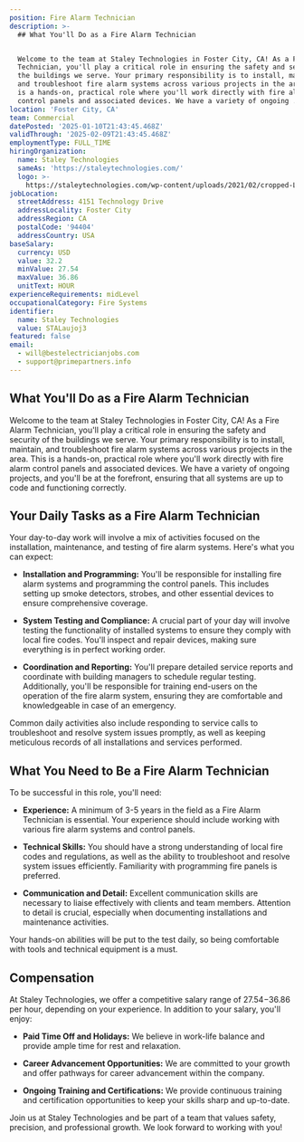 ```yaml
---
position: Fire Alarm Technician
description: >-
  ## What You'll Do as a Fire Alarm Technician


  Welcome to the team at Staley Technologies in Foster City, CA! As a Fire Alarm
  Technician, you'll play a critical role in ensuring the safety and security of
  the buildings we serve. Your primary responsibility is to install, maintain,
  and troubleshoot fire alarm systems across various projects in the area. This
  is a hands-on, practical role where you'll work directly with fire alarm
  control panels and associated devices. We have a variety of ongoing ...
location: 'Foster City, CA'
team: Commercial
datePosted: '2025-01-10T21:43:45.468Z'
validThrough: '2025-02-09T21:43:45.468Z'
employmentType: FULL_TIME
hiringOrganization:
  name: Staley Technologies
  sameAs: 'https://staleytechnologies.com/'
  logo: >-
    https://staleytechnologies.com/wp-content/uploads/2021/02/cropped-Logo_StaleyTechnologies.png
jobLocation:
  streetAddress: 4151 Technology Drive
  addressLocality: Foster City
  addressRegion: CA
  postalCode: '94404'
  addressCountry: USA
baseSalary:
  currency: USD
  value: 32.2
  minValue: 27.54
  maxValue: 36.86
  unitText: HOUR
experienceRequirements: midLevel
occupationalCategory: Fire Systems
identifier:
  name: Staley Technologies
  value: STALaujoj3
featured: false
email:
  - will@bestelectricianjobs.com
  - support@primepartners.info
---
```




## What You'll Do as a Fire Alarm Technician

Welcome to the team at Staley Technologies in Foster City, CA! As a Fire Alarm Technician, you'll play a critical role in ensuring the safety and security of the buildings we serve. Your primary responsibility is to install, maintain, and troubleshoot fire alarm systems across various projects in the area. This is a hands-on, practical role where you'll work directly with fire alarm control panels and associated devices. We have a variety of ongoing projects, and you'll be at the forefront, ensuring that all systems are up to code and functioning correctly.

## Your Daily Tasks as a Fire Alarm Technician

Your day-to-day work will involve a mix of activities focused on the installation, maintenance, and testing of fire alarm systems. Here's what you can expect:

- **Installation and Programming:** You'll be responsible for installing fire alarm systems and programming the control panels. This includes setting up smoke detectors, strobes, and other essential devices to ensure comprehensive coverage.

- **System Testing and Compliance:** A crucial part of your day will involve testing the functionality of installed systems to ensure they comply with local fire codes. You'll inspect and repair devices, making sure everything is in perfect working order.

- **Coordination and Reporting:** You'll prepare detailed service reports and coordinate with building managers to schedule regular testing. Additionally, you'll be responsible for training end-users on the operation of the fire alarm system, ensuring they are comfortable and knowledgeable in case of an emergency.

Common daily activities also include responding to service calls to troubleshoot and resolve system issues promptly, as well as keeping meticulous records of all installations and services performed.

## What You Need to Be a Fire Alarm Technician

To be successful in this role, you'll need:

- **Experience:** A minimum of 3-5 years in the field as a Fire Alarm Technician is essential. Your experience should include working with various fire alarm systems and control panels.

- **Technical Skills:** You should have a strong understanding of local fire codes and regulations, as well as the ability to troubleshoot and resolve system issues efficiently. Familiarity with programming fire panels is preferred.

- **Communication and Detail:** Excellent communication skills are necessary to liaise effectively with clients and team members. Attention to detail is crucial, especially when documenting installations and maintenance activities.

Your hands-on abilities will be put to the test daily, so being comfortable with tools and technical equipment is a must.

## Compensation

At Staley Technologies, we offer a competitive salary range of $27.54-$36.86 per hour, depending on your experience. In addition to your salary, you'll enjoy:

- **Paid Time Off and Holidays:** We believe in work-life balance and provide ample time for rest and relaxation.

- **Career Advancement Opportunities:** We are committed to your growth and offer pathways for career advancement within the company.

- **Ongoing Training and Certifications:** We provide continuous training and certification opportunities to keep your skills sharp and up-to-date.

Join us at Staley Technologies and be part of a team that values safety, precision, and professional growth. We look forward to working with you!